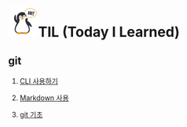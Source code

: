 # <img src="readme.assets/펭귄.png" alt="펭귄" style="zoom:25%;" />TIL (Today I Learned)

## git

1. [CLI 사용하기](./startcamp/CLI.md)

2. [Markdown 사용](./startcamp/markdown.md)

3. [git 기초](./startcamp/git.md)